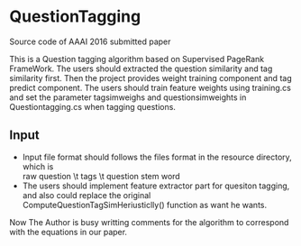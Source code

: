 # QuestionTagging
Source code of AAAI 2016 submitted paper

This is a Question tagging algorithm based on Supervised PageRank FrameWork. The users should extracted the question similarity
and tag similarity first. Then the project provides weight training component and tag predict component. The users should train feature weights using training.cs and set the parameter tagsimweighs and questionsimweights in Questiontagging.cs when tagging questions.  

## Input
* Input file format should follows the files format in the resource directory, which is  
  raw question \t tags \t question stem word
* The users should implement feature extractor part for quesiton tagging, and also could replace the original ComputeQuestionTagSimHeriusticlly() function as want he wants.
 

Now The Author is busy writting comments for the algorithm to correspond with the equations in our paper.
